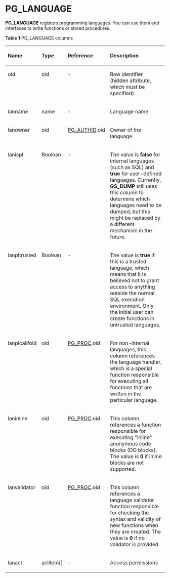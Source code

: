 # PG\_LANGUAGE<a name="EN-US_TOPIC_0289900930"></a>

**PG\_LANGUAGE**  registers programming languages. You can use them and interfaces to write functions or stored procedures.

**Table  1**  PG\_LANGUAGE columns

<a name="en-us_topic_0283137263_en-us_topic_0237122297_en-us_topic_0059779185_t296e5c382de4482b8089ac873a1cc89a"></a>
<table><thead align="left"><tr id="en-us_topic_0283137263_en-us_topic_0237122297_en-us_topic_0059779185_r9e77a935e16143ef88985a01ed29a9f6"><th class="cellrowborder" valign="top" width="17.48%" id="mcps1.2.5.1.1"><p id="en-us_topic_0283137263_en-us_topic_0237122297_en-us_topic_0059779185_a8ba5069c3eed4e2b8f6d4f8f38f5463d"><a name="en-us_topic_0283137263_en-us_topic_0237122297_en-us_topic_0059779185_a8ba5069c3eed4e2b8f6d4f8f38f5463d"></a><a name="en-us_topic_0283137263_en-us_topic_0237122297_en-us_topic_0059779185_a8ba5069c3eed4e2b8f6d4f8f38f5463d"></a>Name</p>
</th>
<th class="cellrowborder" valign="top" width="14.099999999999998%" id="mcps1.2.5.1.2"><p id="en-us_topic_0283137263_en-us_topic_0237122297_en-us_topic_0059779185_a05f883d800024cc3bc7244d3c951ebbb"><a name="en-us_topic_0283137263_en-us_topic_0237122297_en-us_topic_0059779185_a05f883d800024cc3bc7244d3c951ebbb"></a><a name="en-us_topic_0283137263_en-us_topic_0237122297_en-us_topic_0059779185_a05f883d800024cc3bc7244d3c951ebbb"></a>Type</p>
</th>
<th class="cellrowborder" valign="top" width="20.49%" id="mcps1.2.5.1.3"><p id="en-us_topic_0283137263_en-us_topic_0237122297_en-us_topic_0059779185_aacf0811568e842fbb27217791ce5940b"><a name="en-us_topic_0283137263_en-us_topic_0237122297_en-us_topic_0059779185_aacf0811568e842fbb27217791ce5940b"></a><a name="en-us_topic_0283137263_en-us_topic_0237122297_en-us_topic_0059779185_aacf0811568e842fbb27217791ce5940b"></a>Reference</p>
</th>
<th class="cellrowborder" valign="top" width="47.93%" id="mcps1.2.5.1.4"><p id="en-us_topic_0283137263_en-us_topic_0237122297_en-us_topic_0059779185_a69d49743d90d4165bef61ace708901ff"><a name="en-us_topic_0283137263_en-us_topic_0237122297_en-us_topic_0059779185_a69d49743d90d4165bef61ace708901ff"></a><a name="en-us_topic_0283137263_en-us_topic_0237122297_en-us_topic_0059779185_a69d49743d90d4165bef61ace708901ff"></a>Description</p>
</th>
</tr>
</thead>
<tbody><tr id="en-us_topic_0283137263_en-us_topic_0237122297_en-us_topic_0059779185_r06afc1af415f41a88abdadc17b4e9f94"><td class="cellrowborder" valign="top" width="17.48%" headers="mcps1.2.5.1.1 "><p id="en-us_topic_0283137263_en-us_topic_0237122297_en-us_topic_0059779185_ac03c6684a5a5413bb5982a8192d9d3f6"><a name="en-us_topic_0283137263_en-us_topic_0237122297_en-us_topic_0059779185_ac03c6684a5a5413bb5982a8192d9d3f6"></a><a name="en-us_topic_0283137263_en-us_topic_0237122297_en-us_topic_0059779185_ac03c6684a5a5413bb5982a8192d9d3f6"></a>oid</p>
</td>
<td class="cellrowborder" valign="top" width="14.099999999999998%" headers="mcps1.2.5.1.2 "><p id="en-us_topic_0283137263_en-us_topic_0237122297_en-us_topic_0059779185_a66ae03dc8f9b4990bf5e27ce26f1668d"><a name="en-us_topic_0283137263_en-us_topic_0237122297_en-us_topic_0059779185_a66ae03dc8f9b4990bf5e27ce26f1668d"></a><a name="en-us_topic_0283137263_en-us_topic_0237122297_en-us_topic_0059779185_a66ae03dc8f9b4990bf5e27ce26f1668d"></a>oid</p>
</td>
<td class="cellrowborder" valign="top" width="20.49%" headers="mcps1.2.5.1.3 "><p id="en-us_topic_0283137263_en-us_topic_0237122297_en-us_topic_0059779185_ae8657d2a3f9142c18fb39d024bde1778"><a name="en-us_topic_0283137263_en-us_topic_0237122297_en-us_topic_0059779185_ae8657d2a3f9142c18fb39d024bde1778"></a><a name="en-us_topic_0283137263_en-us_topic_0237122297_en-us_topic_0059779185_ae8657d2a3f9142c18fb39d024bde1778"></a>-</p>
</td>
<td class="cellrowborder" valign="top" width="47.93%" headers="mcps1.2.5.1.4 "><p id="en-us_topic_0283137263_en-us_topic_0237122297_en-us_topic_0059779185_ae37102527285420886a53403d3e76504"><a name="en-us_topic_0283137263_en-us_topic_0237122297_en-us_topic_0059779185_ae37102527285420886a53403d3e76504"></a><a name="en-us_topic_0283137263_en-us_topic_0237122297_en-us_topic_0059779185_ae37102527285420886a53403d3e76504"></a>Row identifier (hidden attribute, which must be specified)</p>
</td>
</tr>
<tr id="en-us_topic_0283137263_en-us_topic_0237122297_en-us_topic_0059779185_rc152d51f09784fdaa010dec54aeff730"><td class="cellrowborder" valign="top" width="17.48%" headers="mcps1.2.5.1.1 "><p id="en-us_topic_0283137263_en-us_topic_0237122297_en-us_topic_0059779185_a0fa68d10b5ef41d695e2fc93216a9575"><a name="en-us_topic_0283137263_en-us_topic_0237122297_en-us_topic_0059779185_a0fa68d10b5ef41d695e2fc93216a9575"></a><a name="en-us_topic_0283137263_en-us_topic_0237122297_en-us_topic_0059779185_a0fa68d10b5ef41d695e2fc93216a9575"></a>lanname</p>
</td>
<td class="cellrowborder" valign="top" width="14.099999999999998%" headers="mcps1.2.5.1.2 "><p id="en-us_topic_0283137263_en-us_topic_0237122297_en-us_topic_0059779185_ad35fd892e0874e7ea79690b1cc096a7e"><a name="en-us_topic_0283137263_en-us_topic_0237122297_en-us_topic_0059779185_ad35fd892e0874e7ea79690b1cc096a7e"></a><a name="en-us_topic_0283137263_en-us_topic_0237122297_en-us_topic_0059779185_ad35fd892e0874e7ea79690b1cc096a7e"></a>name</p>
</td>
<td class="cellrowborder" valign="top" width="20.49%" headers="mcps1.2.5.1.3 "><p id="en-us_topic_0283137263_en-us_topic_0237122297_en-us_topic_0059779185_aced993500255491b8961439957d1ee47"><a name="en-us_topic_0283137263_en-us_topic_0237122297_en-us_topic_0059779185_aced993500255491b8961439957d1ee47"></a><a name="en-us_topic_0283137263_en-us_topic_0237122297_en-us_topic_0059779185_aced993500255491b8961439957d1ee47"></a>-</p>
</td>
<td class="cellrowborder" valign="top" width="47.93%" headers="mcps1.2.5.1.4 "><p id="en-us_topic_0283137263_en-us_topic_0237122297_en-us_topic_0059779185_aa0fd810845aa4c3a932728c74ffc1c4b"><a name="en-us_topic_0283137263_en-us_topic_0237122297_en-us_topic_0059779185_aa0fd810845aa4c3a932728c74ffc1c4b"></a><a name="en-us_topic_0283137263_en-us_topic_0237122297_en-us_topic_0059779185_aa0fd810845aa4c3a932728c74ffc1c4b"></a>Language name</p>
</td>
</tr>
<tr id="en-us_topic_0283137263_en-us_topic_0237122297_en-us_topic_0059779185_raf503351552d4dc99b11e22539947ead"><td class="cellrowborder" valign="top" width="17.48%" headers="mcps1.2.5.1.1 "><p id="en-us_topic_0283137263_en-us_topic_0237122297_en-us_topic_0059779185_a187511f96038467abac7f7b2f07221b2"><a name="en-us_topic_0283137263_en-us_topic_0237122297_en-us_topic_0059779185_a187511f96038467abac7f7b2f07221b2"></a><a name="en-us_topic_0283137263_en-us_topic_0237122297_en-us_topic_0059779185_a187511f96038467abac7f7b2f07221b2"></a>lanowner</p>
</td>
<td class="cellrowborder" valign="top" width="14.099999999999998%" headers="mcps1.2.5.1.2 "><p id="en-us_topic_0283137263_en-us_topic_0237122297_en-us_topic_0059779185_aef479fa259d24883ba89c7e12ea332b7"><a name="en-us_topic_0283137263_en-us_topic_0237122297_en-us_topic_0059779185_aef479fa259d24883ba89c7e12ea332b7"></a><a name="en-us_topic_0283137263_en-us_topic_0237122297_en-us_topic_0059779185_aef479fa259d24883ba89c7e12ea332b7"></a>oid</p>
</td>
<td class="cellrowborder" valign="top" width="20.49%" headers="mcps1.2.5.1.3 "><p id="en-us_topic_0283137263_en-us_topic_0237122297_en-us_topic_0059779185_ab14ff167da554a00b988911e3def86ad"><a name="en-us_topic_0283137263_en-us_topic_0237122297_en-us_topic_0059779185_ab14ff167da554a00b988911e3def86ad"></a><a name="en-us_topic_0283137263_en-us_topic_0237122297_en-us_topic_0059779185_ab14ff167da554a00b988911e3def86ad"></a><a href="pg_authid.md">PG_AUTHID</a>.oid</p>
</td>
<td class="cellrowborder" valign="top" width="47.93%" headers="mcps1.2.5.1.4 "><p id="en-us_topic_0283137263_en-us_topic_0237122297_en-us_topic_0059779185_aa30ab2d8978d4edead2794c35f9944a0"><a name="en-us_topic_0283137263_en-us_topic_0237122297_en-us_topic_0059779185_aa30ab2d8978d4edead2794c35f9944a0"></a><a name="en-us_topic_0283137263_en-us_topic_0237122297_en-us_topic_0059779185_aa30ab2d8978d4edead2794c35f9944a0"></a>Owner of the language</p>
</td>
</tr>
<tr id="en-us_topic_0283137263_en-us_topic_0237122297_en-us_topic_0059779185_r8241f83a83f64ccfb5c174385c3a1bd6"><td class="cellrowborder" valign="top" width="17.48%" headers="mcps1.2.5.1.1 "><p id="en-us_topic_0283137263_en-us_topic_0237122297_en-us_topic_0059779185_a647f56d0441c474abadbfbb5a69903e6"><a name="en-us_topic_0283137263_en-us_topic_0237122297_en-us_topic_0059779185_a647f56d0441c474abadbfbb5a69903e6"></a><a name="en-us_topic_0283137263_en-us_topic_0237122297_en-us_topic_0059779185_a647f56d0441c474abadbfbb5a69903e6"></a>lanispl</p>
</td>
<td class="cellrowborder" valign="top" width="14.099999999999998%" headers="mcps1.2.5.1.2 "><p id="en-us_topic_0283137263_en-us_topic_0237122297_en-us_topic_0059779185_a95daef001eb54ef9a4d81331fab89160"><a name="en-us_topic_0283137263_en-us_topic_0237122297_en-us_topic_0059779185_a95daef001eb54ef9a4d81331fab89160"></a><a name="en-us_topic_0283137263_en-us_topic_0237122297_en-us_topic_0059779185_a95daef001eb54ef9a4d81331fab89160"></a><span id="en-us_topic_0283137263_en-us_topic_0237122297_text9110745172710"><a name="en-us_topic_0283137263_en-us_topic_0237122297_text9110745172710"></a><a name="en-us_topic_0283137263_en-us_topic_0237122297_text9110745172710"></a>Boolean</span></p>
</td>
<td class="cellrowborder" valign="top" width="20.49%" headers="mcps1.2.5.1.3 "><p id="en-us_topic_0283137263_en-us_topic_0237122297_en-us_topic_0059779185_add848395647d4e0482fa435484cbc839"><a name="en-us_topic_0283137263_en-us_topic_0237122297_en-us_topic_0059779185_add848395647d4e0482fa435484cbc839"></a><a name="en-us_topic_0283137263_en-us_topic_0237122297_en-us_topic_0059779185_add848395647d4e0482fa435484cbc839"></a>-</p>
</td>
<td class="cellrowborder" valign="top" width="47.93%" headers="mcps1.2.5.1.4 "><p id="en-us_topic_0283137263_en-us_topic_0237122297_en-us_topic_0059779185_a5af279bb04ca44f1baefe58aa0f64dcc"><a name="en-us_topic_0283137263_en-us_topic_0237122297_en-us_topic_0059779185_a5af279bb04ca44f1baefe58aa0f64dcc"></a><a name="en-us_topic_0283137263_en-us_topic_0237122297_en-us_topic_0059779185_a5af279bb04ca44f1baefe58aa0f64dcc"></a>The value is <strong id="en-us_topic_0283137263_en-us_topic_0237122297_b842352706201720"><a name="en-us_topic_0283137263_en-us_topic_0237122297_b842352706201720"></a><a name="en-us_topic_0283137263_en-us_topic_0237122297_b842352706201720"></a>false</strong> for internal languages (such as SQL) and <strong id="en-us_topic_0283137263_en-us_topic_0237122297_b0145131811510"><a name="en-us_topic_0283137263_en-us_topic_0237122297_b0145131811510"></a><a name="en-us_topic_0283137263_en-us_topic_0237122297_b0145131811510"></a>true</strong> for user-defined languages. Currently, <strong id="en-us_topic_0283137263_en-us_topic_0237122297_b842352706154033"><a name="en-us_topic_0283137263_en-us_topic_0237122297_b842352706154033"></a><a name="en-us_topic_0283137263_en-us_topic_0237122297_b842352706154033"></a>GS_DUMP</strong> still uses this column to determine which languages need to be dumped, but this might be replaced by a different mechanism in the future.</p>
</td>
</tr>
<tr id="en-us_topic_0283137263_en-us_topic_0237122297_en-us_topic_0059779185_rd477be5e2ac94e3cad1864d254a75361"><td class="cellrowborder" valign="top" width="17.48%" headers="mcps1.2.5.1.1 "><p id="en-us_topic_0283137263_en-us_topic_0237122297_en-us_topic_0059779185_a4a888b8705494185ab64316ef81d8666"><a name="en-us_topic_0283137263_en-us_topic_0237122297_en-us_topic_0059779185_a4a888b8705494185ab64316ef81d8666"></a><a name="en-us_topic_0283137263_en-us_topic_0237122297_en-us_topic_0059779185_a4a888b8705494185ab64316ef81d8666"></a>lanpltrusted</p>
</td>
<td class="cellrowborder" valign="top" width="14.099999999999998%" headers="mcps1.2.5.1.2 "><p id="en-us_topic_0283137263_en-us_topic_0237122297_en-us_topic_0059779185_abdb308b8b92449f0b128fad3b3f8b1d0"><a name="en-us_topic_0283137263_en-us_topic_0237122297_en-us_topic_0059779185_abdb308b8b92449f0b128fad3b3f8b1d0"></a><a name="en-us_topic_0283137263_en-us_topic_0237122297_en-us_topic_0059779185_abdb308b8b92449f0b128fad3b3f8b1d0"></a><span id="en-us_topic_0283137263_en-us_topic_0237122297_text1552813399274"><a name="en-us_topic_0283137263_en-us_topic_0237122297_text1552813399274"></a><a name="en-us_topic_0283137263_en-us_topic_0237122297_text1552813399274"></a>Boolean</span></p>
</td>
<td class="cellrowborder" valign="top" width="20.49%" headers="mcps1.2.5.1.3 "><p id="en-us_topic_0283137263_en-us_topic_0237122297_en-us_topic_0059779185_a5a3e67b016824a9e98dd539217ad0fd6"><a name="en-us_topic_0283137263_en-us_topic_0237122297_en-us_topic_0059779185_a5a3e67b016824a9e98dd539217ad0fd6"></a><a name="en-us_topic_0283137263_en-us_topic_0237122297_en-us_topic_0059779185_a5a3e67b016824a9e98dd539217ad0fd6"></a>-</p>
</td>
<td class="cellrowborder" valign="top" width="47.93%" headers="mcps1.2.5.1.4 "><p id="en-us_topic_0283137263_en-us_topic_0237122297_en-us_topic_0059779185_a6097fd0f870a4af3a4d976952808a0ea"><a name="en-us_topic_0283137263_en-us_topic_0237122297_en-us_topic_0059779185_a6097fd0f870a4af3a4d976952808a0ea"></a><a name="en-us_topic_0283137263_en-us_topic_0237122297_en-us_topic_0059779185_a6097fd0f870a4af3a4d976952808a0ea"></a>The value is <strong id="en-us_topic_0283137263_en-us_topic_0237122297_b842352706202228"><a name="en-us_topic_0283137263_en-us_topic_0237122297_b842352706202228"></a><a name="en-us_topic_0283137263_en-us_topic_0237122297_b842352706202228"></a>true</strong> if this is a trusted language, which means that it is believed not to grant access to anything outside the normal SQL execution environment. Only the initial user can create functions in untrusted languages. </p>
</td>
</tr>
<tr id="en-us_topic_0283137263_en-us_topic_0237122297_en-us_topic_0059779185_r9b0d687b39eb4198bd84a1f504d0c277"><td class="cellrowborder" valign="top" width="17.48%" headers="mcps1.2.5.1.1 "><p id="en-us_topic_0283137263_en-us_topic_0237122297_en-us_topic_0059779185_a941c9dd14a6e465fa009c38997adb512"><a name="en-us_topic_0283137263_en-us_topic_0237122297_en-us_topic_0059779185_a941c9dd14a6e465fa009c38997adb512"></a><a name="en-us_topic_0283137263_en-us_topic_0237122297_en-us_topic_0059779185_a941c9dd14a6e465fa009c38997adb512"></a>lanplcallfoid</p>
</td>
<td class="cellrowborder" valign="top" width="14.099999999999998%" headers="mcps1.2.5.1.2 "><p id="en-us_topic_0283137263_en-us_topic_0237122297_en-us_topic_0059779185_a561d73064b0a4179aef5a2f3b4f275fe"><a name="en-us_topic_0283137263_en-us_topic_0237122297_en-us_topic_0059779185_a561d73064b0a4179aef5a2f3b4f275fe"></a><a name="en-us_topic_0283137263_en-us_topic_0237122297_en-us_topic_0059779185_a561d73064b0a4179aef5a2f3b4f275fe"></a>oid</p>
</td>
<td class="cellrowborder" valign="top" width="20.49%" headers="mcps1.2.5.1.3 "><p id="en-us_topic_0283137263_en-us_topic_0237122297_en-us_topic_0059779185_ac53628dd501c4e4ca2d10741c82728b7"><a name="en-us_topic_0283137263_en-us_topic_0237122297_en-us_topic_0059779185_ac53628dd501c4e4ca2d10741c82728b7"></a><a name="en-us_topic_0283137263_en-us_topic_0237122297_en-us_topic_0059779185_ac53628dd501c4e4ca2d10741c82728b7"></a><a href="pg_proc.md">PG_PROC</a>.oid</p>
</td>
<td class="cellrowborder" valign="top" width="47.93%" headers="mcps1.2.5.1.4 "><p id="en-us_topic_0283137263_en-us_topic_0237122297_en-us_topic_0059779185_a3d146d75214e4c8da8f3344ca941ba36"><a name="en-us_topic_0283137263_en-us_topic_0237122297_en-us_topic_0059779185_a3d146d75214e4c8da8f3344ca941ba36"></a><a name="en-us_topic_0283137263_en-us_topic_0237122297_en-us_topic_0059779185_a3d146d75214e4c8da8f3344ca941ba36"></a>For non-internal languages, this column references the language handler, which is a special function responsible for executing all functions that are written in the particular language.</p>
</td>
</tr>
<tr id="en-us_topic_0283137263_en-us_topic_0237122297_en-us_topic_0059779185_rc9736b07409c4d998130cdf15b7c7d57"><td class="cellrowborder" valign="top" width="17.48%" headers="mcps1.2.5.1.1 "><p id="en-us_topic_0283137263_en-us_topic_0237122297_en-us_topic_0059779185_a10300d43e5144d17906ee7b355da2af5"><a name="en-us_topic_0283137263_en-us_topic_0237122297_en-us_topic_0059779185_a10300d43e5144d17906ee7b355da2af5"></a><a name="en-us_topic_0283137263_en-us_topic_0237122297_en-us_topic_0059779185_a10300d43e5144d17906ee7b355da2af5"></a>laninline</p>
</td>
<td class="cellrowborder" valign="top" width="14.099999999999998%" headers="mcps1.2.5.1.2 "><p id="en-us_topic_0283137263_en-us_topic_0237122297_en-us_topic_0059779185_a1cfe6af94c7a4d1da0e80f7f53d42505"><a name="en-us_topic_0283137263_en-us_topic_0237122297_en-us_topic_0059779185_a1cfe6af94c7a4d1da0e80f7f53d42505"></a><a name="en-us_topic_0283137263_en-us_topic_0237122297_en-us_topic_0059779185_a1cfe6af94c7a4d1da0e80f7f53d42505"></a>oid</p>
</td>
<td class="cellrowborder" valign="top" width="20.49%" headers="mcps1.2.5.1.3 "><p id="en-us_topic_0283137263_en-us_topic_0237122297_en-us_topic_0059779185_ac8277d5d742642efb07d8c7241b97dd6"><a name="en-us_topic_0283137263_en-us_topic_0237122297_en-us_topic_0059779185_ac8277d5d742642efb07d8c7241b97dd6"></a><a name="en-us_topic_0283137263_en-us_topic_0237122297_en-us_topic_0059779185_ac8277d5d742642efb07d8c7241b97dd6"></a><a href="pg_proc.md">PG_PROC</a>.oid</p>
</td>
<td class="cellrowborder" valign="top" width="47.93%" headers="mcps1.2.5.1.4 "><p id="en-us_topic_0283137263_en-us_topic_0237122297_en-us_topic_0059779185_a0e405dd530f14ef3a27a2a1e5e3c7791"><a name="en-us_topic_0283137263_en-us_topic_0237122297_en-us_topic_0059779185_a0e405dd530f14ef3a27a2a1e5e3c7791"></a><a name="en-us_topic_0283137263_en-us_topic_0237122297_en-us_topic_0059779185_a0e405dd530f14ef3a27a2a1e5e3c7791"></a>This column references a function responsible for executing "inline" anonymous code blocks (DO blocks). The value is <strong id="en-us_topic_0283137263_en-us_topic_0237122297_b146361537478"><a name="en-us_topic_0283137263_en-us_topic_0237122297_b146361537478"></a><a name="en-us_topic_0283137263_en-us_topic_0237122297_b146361537478"></a>0</strong> if inline blocks are not supported.</p>
</td>
</tr>
<tr id="en-us_topic_0283137263_en-us_topic_0237122297_en-us_topic_0059779185_r48fbdce492c6481b972e99209f283b32"><td class="cellrowborder" valign="top" width="17.48%" headers="mcps1.2.5.1.1 "><p id="en-us_topic_0283137263_en-us_topic_0237122297_en-us_topic_0059779185_ac773ef46c74c467fb87be57c88d6d672"><a name="en-us_topic_0283137263_en-us_topic_0237122297_en-us_topic_0059779185_ac773ef46c74c467fb87be57c88d6d672"></a><a name="en-us_topic_0283137263_en-us_topic_0237122297_en-us_topic_0059779185_ac773ef46c74c467fb87be57c88d6d672"></a>lanvalidator</p>
</td>
<td class="cellrowborder" valign="top" width="14.099999999999998%" headers="mcps1.2.5.1.2 "><p id="en-us_topic_0283137263_en-us_topic_0237122297_en-us_topic_0059779185_a2158ebe3bb0d478b9da76c89b6b282dc"><a name="en-us_topic_0283137263_en-us_topic_0237122297_en-us_topic_0059779185_a2158ebe3bb0d478b9da76c89b6b282dc"></a><a name="en-us_topic_0283137263_en-us_topic_0237122297_en-us_topic_0059779185_a2158ebe3bb0d478b9da76c89b6b282dc"></a>oid</p>
</td>
<td class="cellrowborder" valign="top" width="20.49%" headers="mcps1.2.5.1.3 "><p id="en-us_topic_0283137263_en-us_topic_0237122297_en-us_topic_0059779185_a351aadbb93884132beca8b0c29a360ef"><a name="en-us_topic_0283137263_en-us_topic_0237122297_en-us_topic_0059779185_a351aadbb93884132beca8b0c29a360ef"></a><a name="en-us_topic_0283137263_en-us_topic_0237122297_en-us_topic_0059779185_a351aadbb93884132beca8b0c29a360ef"></a><a href="pg_proc.md">PG_PROC</a>.oid</p>
</td>
<td class="cellrowborder" valign="top" width="47.93%" headers="mcps1.2.5.1.4 "><p id="en-us_topic_0283137263_en-us_topic_0237122297_en-us_topic_0059779185_af305c3b2935a43c190f293316d970492"><a name="en-us_topic_0283137263_en-us_topic_0237122297_en-us_topic_0059779185_af305c3b2935a43c190f293316d970492"></a><a name="en-us_topic_0283137263_en-us_topic_0237122297_en-us_topic_0059779185_af305c3b2935a43c190f293316d970492"></a>This column references a language validator function responsible for checking the syntax and validity of new functions when they are created. The value is <strong id="en-us_topic_0283137263_en-us_topic_0237122297_b68382541870"><a name="en-us_topic_0283137263_en-us_topic_0237122297_b68382541870"></a><a name="en-us_topic_0283137263_en-us_topic_0237122297_b68382541870"></a>0</strong> if no validator is provided.</p>
</td>
</tr>
<tr id="en-us_topic_0283137263_en-us_topic_0237122297_en-us_topic_0059779185_r215a174f4b194da99af7813ab2ca9791"><td class="cellrowborder" valign="top" width="17.48%" headers="mcps1.2.5.1.1 "><p id="en-us_topic_0283137263_en-us_topic_0237122297_en-us_topic_0059779185_accc48f3011ad46bb8a92912f515dce0c"><a name="en-us_topic_0283137263_en-us_topic_0237122297_en-us_topic_0059779185_accc48f3011ad46bb8a92912f515dce0c"></a><a name="en-us_topic_0283137263_en-us_topic_0237122297_en-us_topic_0059779185_accc48f3011ad46bb8a92912f515dce0c"></a>lanacl</p>
</td>
<td class="cellrowborder" valign="top" width="14.099999999999998%" headers="mcps1.2.5.1.2 "><p id="en-us_topic_0283137263_en-us_topic_0237122297_en-us_topic_0059779185_ad497f1f4cba34a99a6ac4165067cdd00"><a name="en-us_topic_0283137263_en-us_topic_0237122297_en-us_topic_0059779185_ad497f1f4cba34a99a6ac4165067cdd00"></a><a name="en-us_topic_0283137263_en-us_topic_0237122297_en-us_topic_0059779185_ad497f1f4cba34a99a6ac4165067cdd00"></a>aclitem[]</p>
</td>
<td class="cellrowborder" valign="top" width="20.49%" headers="mcps1.2.5.1.3 "><p id="en-us_topic_0283137263_en-us_topic_0237122297_en-us_topic_0059779185_ae94e4808c13e47b78c90dc9e386eaafd"><a name="en-us_topic_0283137263_en-us_topic_0237122297_en-us_topic_0059779185_ae94e4808c13e47b78c90dc9e386eaafd"></a><a name="en-us_topic_0283137263_en-us_topic_0237122297_en-us_topic_0059779185_ae94e4808c13e47b78c90dc9e386eaafd"></a>-</p>
</td>
<td class="cellrowborder" valign="top" width="47.93%" headers="mcps1.2.5.1.4 "><p id="en-us_topic_0283137263_en-us_topic_0237122297_en-us_topic_0059779185_a938ee5228d3b4702a48b8b1faa33a94f"><a name="en-us_topic_0283137263_en-us_topic_0237122297_en-us_topic_0059779185_a938ee5228d3b4702a48b8b1faa33a94f"></a><a name="en-us_topic_0283137263_en-us_topic_0237122297_en-us_topic_0059779185_a938ee5228d3b4702a48b8b1faa33a94f"></a>Access permissions</p>
</td>
</tr>
</tbody>
</table>

